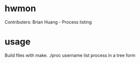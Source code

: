 # hwmon
Contributers: Brian Huang - Process listing

# usage
Build files with make.
./proc username
    list process in a tree form
